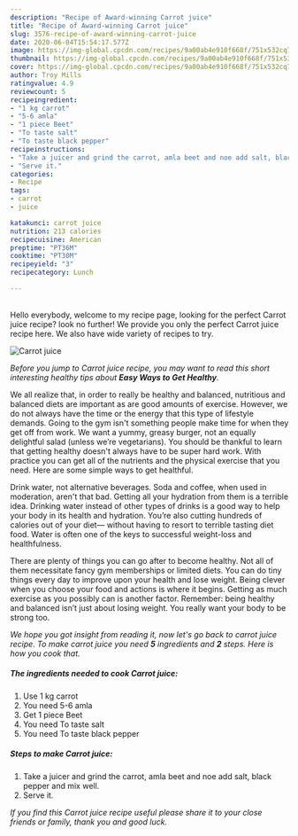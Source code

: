```yaml
---
description: "Recipe of Award-winning Carrot juice"
title: "Recipe of Award-winning Carrot juice"
slug: 3576-recipe-of-award-winning-carrot-juice
date: 2020-06-04T15:54:17.577Z
image: https://img-global.cpcdn.com/recipes/9a00ab4e910f668f/751x532cq70/carrot-juice-recipe-main-photo.jpg
thumbnail: https://img-global.cpcdn.com/recipes/9a00ab4e910f668f/751x532cq70/carrot-juice-recipe-main-photo.jpg
cover: https://img-global.cpcdn.com/recipes/9a00ab4e910f668f/751x532cq70/carrot-juice-recipe-main-photo.jpg
author: Troy Mills
ratingvalue: 4.9
reviewcount: 5
recipeingredient:
- "1 kg carrot"
- "5-6 amla"
- "1 piece Beet"
- "To taste salt"
- "To taste black pepper"
recipeinstructions:
- "Take a juicer and grind the carrot, amla beet and noe add salt, black pepper and mix well."
- "Serve it."
categories:
- Recipe
tags:
- carrot
- juice

katakunci: carrot juice 
nutrition: 213 calories
recipecuisine: American
preptime: "PT36M"
cooktime: "PT30M"
recipeyield: "3"
recipecategory: Lunch

---
```

<br>
Hello everybody, welcome to my recipe page, looking for the perfect Carrot juice recipe? look no further! We provide you only the perfect Carrot juice recipe here. We also have wide variety of recipes to try.
<br>


![Carrot juice](https://img-global.cpcdn.com/recipes/9a00ab4e910f668f/751x532cq70/carrot-juice-recipe-main-photo.jpg)

<i>Before you jump to Carrot juice recipe, you may want to read this short interesting healthy tips about <strong>Easy Ways to Get Healthy</strong>.</i>

We all realize that, in order to really be healthy and balanced, nutritious and balanced diets are important as are good amounts of exercise. However, we do not always have the time or the energy that this type of lifestyle demands. Going to the gym isn't something people make time for when they get off from work. We want a yummy, greasy burger, not an equally delightful salad (unless we’re vegetarians). You should be thankful to learn that getting healthy doesn't always have to be super hard work. With practice you can get all of the nutrients and the physical exercise that you need. Here are some simple ways to get healthful.

Drink water, not alternative beverages. Soda and coffee, when used in moderation, aren't that bad. Getting all your hydration from them is a terrible idea. Drinking water instead of other types of drinks is a good way to help your body in its health and hydration. You’re also cutting hundreds of calories out of your diet— without having to resort to terrible tasting diet food. Water is often one of the keys to successful weight-loss and healthfulness.

There are plenty of things you can go after to become healthy. Not all of them necessitate fancy gym memberships or limited diets. You can do tiny things every day to improve upon your health and lose weight. Being clever when you choose your food and actions is where it begins. Getting as much exercise as you possibly can is another factor. Remember: being healthy and balanced isn’t just about losing weight. You really want your body to be strong too. 


<i>We hope you got insight from reading it, now let's go back to carrot juice recipe. To make carrot juice you need <strong>5</strong> ingredients and <strong>2</strong> steps. Here is how you cook that.
</i>

##### The ingredients needed to cook Carrot juice:

1. Use 1 kg carrot
1. You need 5-6 amla
1. Get 1 piece Beet
1. You need To taste salt
1. You need To taste black pepper


##### Steps to make Carrot juice:

1. Take a juicer and grind the carrot, amla beet and noe add salt, black pepper and mix well.
1. Serve it.


<i>If you find this Carrot juice recipe useful please share it to your close friends or family, thank you and good luck.</i>
